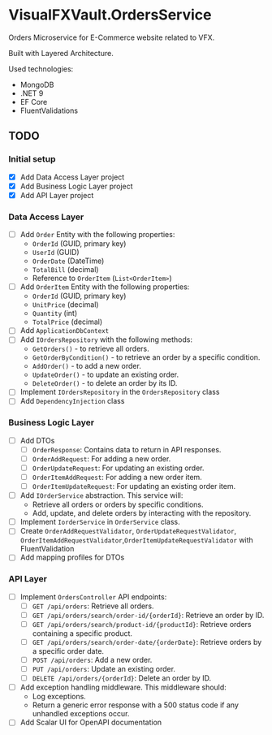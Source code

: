 # VisualFXVault.OrdersService

Orders Microservice for E-Commerce website related to VFX.

Built with Layered Architecture.

Used technologies:

- MongoDB
- .NET 9
- EF Core
- FluentValidations

## TODO

### Initial setup

- [x] Add Data Access Layer project
- [x] Add Business Logic Layer project
- [x] Add API Layer project

### Data Access Layer

- [ ] Add `Order` Entity with the following properties:
  - `OrderId` (GUID, primary key)
  - `UserId` (GUID)
  - `OrderDate` (DateTime)
  - `TotalBill` (decimal)
  - Reference to `OrderItem` (`List<OrderItem>`)
- [ ] Add `OrderItem` Entity with the following properties:
  - `OrderId` (GUID, primary key)
  - `UnitPrice` (decimal)
  - `Quantity` (int)
  - `TotalPrice` (decimal)
- [ ] Add `ApplicationDbContext`
- [ ] Add `IOrdersRepository` with the following methods:
  - `GetOrders()` - to retrieve all orders.
  - `GetOrderByCondition()` - to retrieve an order by a specific condition.
  - `AddOrder()` - to add a new order.
  - `UpdateOrder()` - to update an existing order.
  - `DeleteOrder()` - to delete an order by its ID.
- [ ] Implement `IOrdersRepository` in the `OrdersRepository` class
- [ ] Add `DependencyInjection` class

### Business Logic Layer

- [ ] Add DTOs
  - [ ] `OrderResponse`: Contains data to return in API responses.
  - [ ] `OrderAddRequest`: For adding a new order.
  - [ ] `OrderUpdateRequest`: For updating an existing order.
  - [ ] `OrderItemAddRequest`: For adding a new order item.
  - [ ] `OrderItemUpdateRequest`: For updating an existing order item.
- [ ] Add `IOrderService` abstraction. This service will:
  - Retrieve all orders or orders by specific conditions.
  - Add, update, and delete orders by interacting with the repository.
- [ ] Implement `IorderService` in `OrderService` class.
- [ ] Create `OrderAddRequestValidator`, `OrderUpdateRequestValidator`, `OrderItemAddRequestValidator`,`OrderItemUpdateRequestValidator` with FluentValidation
- [ ] Add mapping profiles for DTOs

### API Layer

- [ ] Implement `OrdersController` API endpoints:
  - [ ] `GET /api/orders`: Retrieve all orders.
  - [ ] `GET /api/orders/search/order-id/{orderId}`: Retrieve an order by ID.
  - [ ] `GET /api/orders/search/product-id/{productId}`: Retrieve orders containing a specific product.
  - [ ] `GET /api/orders/search/order-date/{orderDate}`: Retrieve orders by a specific order date.
  - [ ] `POST /api/orders`: Add a new order.
  - [ ] `PUT /api/orders`: Update an existing order.
  - [ ] `DELETE /api/orders/{orderId}`: Delete an order by ID.
- [ ] Add exception handling middleware. This middleware should:
  - Log exceptions.
  - Return a generic error response with a 500 status code if any unhandled exceptions occur.
- [ ] Add Scalar UI for OpenAPI documentation

